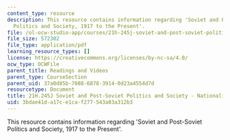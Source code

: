```yaml
---
content_type: resource
description: This resource contains information regarding 'Soviet and Post-Soviet
  Politics and Society, 1917 to the Present'.
file: /ol-ocw-studio-app/courses/21h-245j-soviet-and-post-soviet-politics-and-society-1917-to-the-present-spring-2016/3bdae41da17ce1caf277543a03a312b3_MIT21H_245JS16_Nationality.pdf
file_size: 572302
file_type: application/pdf
learning_resource_types: []
license: https://creativecommons.org/licenses/by-nc-sa/4.0/
ocw_type: OCWFile
parent_title: Readings and Videos
parent_type: CourseSection
parent_uid: 37a0d85b-7088-6878-3914-0d23a4554d7d
resourcetype: Document
title: 21H.245J Soviet and Post-Soviet Politics and Society - Nationality Policy
uid: 3bdae41d-a17c-e1ca-f277-543a03a312b3
---
```

This resource contains information regarding 'Soviet and Post-Soviet Politics and Society, 1917 to the Present'.